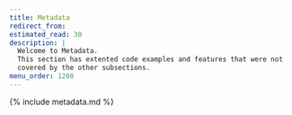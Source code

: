 ```yaml
---
title: Metadata
redirect_from:
estimated_read: 30
description: |
  Welcome to Metadata.
  This section has extented code examples and features that were not
  covered by the other subsections.
menu_order: 1200
---
```


{% include metadata.md %}